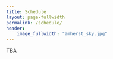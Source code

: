 ```yaml
---
title: Schedule
layout: page-fullwidth
permalink: /schedule/
header:
    image_fullwidth: "amherst_sky.jpg"
---
```


TBA
